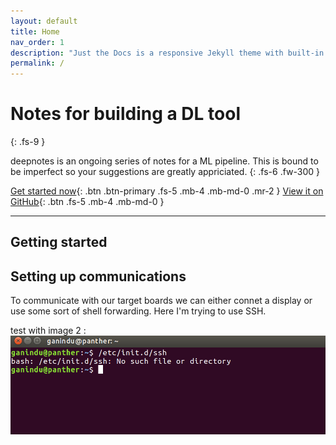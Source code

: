 ```yaml
---
layout: default
title: Home
nav_order: 1
description: "Just the Docs is a responsive Jekyll theme with built-in search that is easily customizable and hosted on GitHub Pages."
permalink: /
---
```


# Notes for building a DL tool
{: .fs-9 }

deepnotes is an ongoing series of notes for a ML pipeline. This is bound to be imperfect so your suggestions are greatly appriciated.
{: .fs-6 .fw-300 }

[Get started now](#getting-started){: .btn .btn-primary .fs-5 .mb-4 .mb-md-0 .mr-2 } [View it on GitHub](https://github.com/ganindu7/deepnotes){: .btn .fs-5 .mb-4 .mb-md-0 }

---

## Getting started

## Setting up communications 

To communicate with our target boards we can either connet a display or use some sort of shell forwarding. Here I'm trying to use SSH.

test with image 2 :
![checking for SSH server](/assets/check-ssh-fail.png)

 


